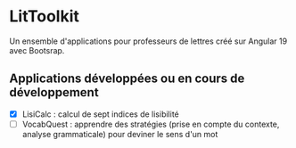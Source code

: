 # LitToolkit

Un ensemble d'applications pour professeurs de lettres créé sur Angular 19 avec Bootsrap.

## Applications développées ou en cours de développement

- [x] LisiCalc : calcul de sept indices de lisibilité
- [ ] VocabQuest : apprendre des stratégies (prise en compte du contexte, analyse grammaticale) pour deviner le sens d'un mot
